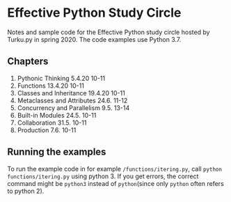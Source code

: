 # Effective Python Study Circle

Notes and sample code for the Effective Python study circle hosted by Turku.py in spring 2020. The code examples use Python 3.7.

## Chapters
1. Pythonic Thinking 5.4.20 10-11
2. Functions 13.4.20 10-11
3. Classes and Inheritance 19.4.20 10-11
4. Metaclasses and Attributes 24.6. 11-12
5. Concurrency and Parallelism 9.5. 13-14
6. Built-in Modules 24.5. 10-11
7. Collaboration 31.5. 10-11
8. Production 7.6. 10-11


## Running the examples
To run the example code in for example `/functions/itering.py`, call `python functions/itering.py` using python 3. If you get errors, the correct command might be `python3` instead of `python`(since only `python` often refers to python 2).


